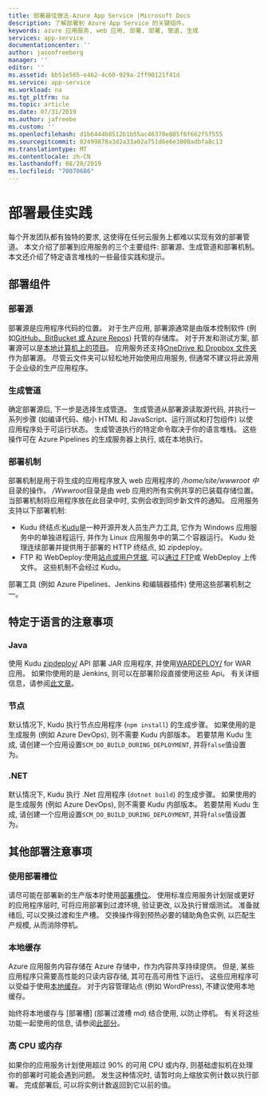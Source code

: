 ```yaml
---
title: 部署最佳做法-Azure App Service |Microsoft Docs
description: 了解部署到 Azure App Service 的关键组件。
keywords: azure 应用服务, web 应用, 部署, 部署, 管道, 生成
services: app-service
documentationcenter: ''
author: jasonfreeberg
manager: ''
editor: ''
ms.assetid: bb51e565-e462-4c60-929a-2ff90121f41d
ms.service: app-service
ms.workload: na
ms.tgt_pltfrm: na
ms.topic: article
ms.date: 07/31/2019
ms.author: jafreebe
ms.custom: ''
ms.openlocfilehash: d1b6444b8512b1b55ac46370e805f8f662f5f555
ms.sourcegitcommit: 82499878a3d2a33a02a751d6e6e3800adbfa8c13
ms.translationtype: MT
ms.contentlocale: zh-CN
ms.lasthandoff: 08/28/2019
ms.locfileid: "70070686"
---
```

# <a name="deployment-best-practices"></a>部署最佳实践

每个开发团队都有独特的要求, 这使得在任何云服务上都难以实现有效的部署管道。 本文介绍了部署到应用服务的三个主要组件: 部署源、生成管道和部署机制。 本文还介绍了特定语言堆栈的一些最佳实践和提示。

## <a name="deployment-components"></a>部署组件

### <a name="deployment-source"></a>部署源

部署源是应用程序代码的位置。 对于生产应用, 部署源通常是由版本控制软件 (例如[GitHub、BitBucket 或 Azure Repos](deploy-continuous-deployment.md)) 托管的存储库。 对于开发和测试方案, 部署源可以是[本地计算机上的项目](deploy-local-git.md)。 应用服务还支持[OneDrive 和 Dropbox 文件夹](deploy-content-sync.md)作为部署源。 尽管云文件夹可以轻松地开始使用应用服务, 但通常不建议将此源用于企业级的生产应用程序。 

### <a name="build-pipeline"></a>生成管道

确定部署源后, 下一步是选择生成管道。 生成管道从部署源读取源代码, 并执行一系列步骤 (如编译代码、缩小 HTML 和 JavaScript、运行测试和打包组件) 以使应用程序处于可运行状态。 生成管道执行的特定命令取决于你的语言堆栈。 这些操作可在 Azure Pipelines 的生成服务器上执行, 或在本地执行。

### <a name="deployment-mechanism"></a>部署机制

部署机制是用于将生成的应用程序放入 web 应用程序的 */home/site/wwwroot 中*目录的操作。 */Wwwroot*目录是由 web 应用的所有实例共享的已装载存储位置。 当部署机制将应用程序放在此目录中时, 实例会收到同步新文件的通知。 应用服务支持以下部署机制:

- Kudu 终结点:[Kudu](https://github.com/projectkudu/kudu/wiki)是一种开源开发人员生产力工具, 它作为 Windows 应用服务中的单独进程运行, 并作为 Linux 应用服务中的第二个容器运行。 Kudu 处理连续部署并提供用于部署的 HTTP 终结点, 如 zipdeploy。
- FTP 和 WebDeploy:使用[站点或用户凭据](deploy-configure-credentials.md), 可以[通过 FTP](deploy-ftp.md)或 WebDeploy 上传文件。 这些机制不会经过 Kudu。  

部署工具 (例如 Azure Pipelines、Jenkins 和编辑器插件) 使用这些部署机制之一。

## <a name="language-specific-considerations"></a>特定于语言的注意事项

### <a name="java"></a>Java

使用 Kudu [zipdeploy/](deploy-zip.md) API 部署 JAR 应用程序, 并使用[WARDEPLOY/](deploy-zip.md#deploy-war-file) for WAR 应用。 如果你使用的是 Jenkins, 则可以在部署阶段直接使用这些 Api。 有关详细信息，请参阅[此文章](../jenkins/execute-cli-jenkins-pipeline.md)。

### <a name="node"></a>节点

默认情况下, Kudu 执行节点应用程序 (`npm install`) 的生成步骤。 如果使用的是生成服务 (例如 Azure DevOps), 则不需要 Kudu 内部版本。 若要禁用 Kudu 生成, 请创建一个应用设置`SCM_DO_BUILD_DURING_DEPLOYMENT`, 并将`false`值设置为。

### <a name="net"></a>.NET 

默认情况下, Kudu 执行 .Net 应用程序 (`dotnet build`) 的生成步骤。 如果使用的是生成服务 (例如 Azure DevOps), 则不需要 Kudu 内部版本。 若要禁用 Kudu 生成, 请创建一个应用设置`SCM_DO_BUILD_DURING_DEPLOYMENT`, 并将`false`值设置为。

## <a name="other-deployment-considerations"></a>其他部署注意事项

### <a name="use-deployment-slots"></a>使用部署槽位

请尽可能在部署新的生产版本时使用[部署槽位](deploy-staging-slots.md)。 使用标准应用服务计划层或更好的应用程序层时, 可将应用部署到过渡环境, 验证更改, 以及执行冒烟测试。 准备就绪后, 可以交换过渡和生产槽。 交换操作得到预热必要的辅助角色实例, 以匹配生产规模, 从而消除停机。 

### <a name="local-cache"></a>本地缓存

Azure 应用服务内容存储在 Azure 存储中，作为内容共享持续提供。 但是, 某些应用程序只需要高性能的只读内容存储, 其可在高可用性下运行。 这些应用程序可以受益于使用[本地缓存](overview-local-cache.md)。 对于内容管理站点 (例如 WordPress), 不建议使用本地缓存。

始终将本地缓存与 [部署槽] (部署过渡槽 md) 结合使用, 以防止停机。 有关将这些功能一起使用的信息, 请参阅[此部分](overview-local-cache.md#best-practices-for-using-app-service-local-cache)。

### <a name="high-cpu-or-memory"></a>高 CPU 或内存

如果你的应用服务计划使用超过 90% 的可用 CPU 或内存, 则基础虚拟机在处理你的部署时可能会遇到问题。 发生这种情况时, 请暂时向上缩放实例计数以执行部署。 完成部署后, 可以将实例计数返回到它以前的值。
